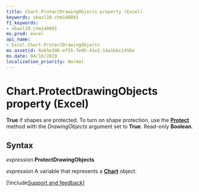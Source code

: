 ```yaml
---
title: Chart.ProtectDrawingObjects property (Excel)
keywords: vbaxl10.chm148091
f1_keywords:
- vbaxl10.chm148091
ms.prod: excel
api_name:
- Excel.Chart.ProtectDrawingObjects
ms.assetid: 6e65e306-ef55-7e05-41e2-14a1bbc1456e
ms.date: 04/16/2019
localization_priority: Normal
---
```



# Chart.ProtectDrawingObjects property (Excel)

**True** if shapes are protected. To turn on shape protection, use the **[Protect](Excel.Chart.Protect.md)** method with the _DrawingObjects_ argument set to **True**. Read-only **Boolean**.


## Syntax

_expression_.**ProtectDrawingObjects**

_expression_ A variable that represents a **[Chart](Excel.Chart(object).md)** object.




[!include[Support and feedback](~/includes/feedback-boilerplate.md)]